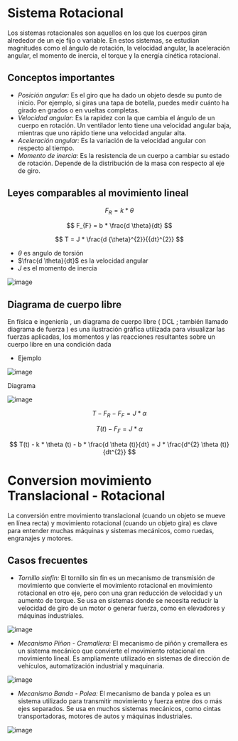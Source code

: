 # Sistema Rotacional
Los sistemas rotacionales son aquellos en los que los cuerpos giran alrededor de un eje fijo o variable. En estos sistemas, se estudian magnitudes como el ángulo de rotación, la velocidad angular, la aceleración angular, el momento de inercia, el torque y la energía cinética rotacional.

## Conceptos importantes 
- *Posición angular:* Es el giro que ha dado un objeto desde su punto de inicio. Por ejemplo, si giras una tapa de botella, puedes medir cuánto ha girado en grados o en vueltas completas.
- *Velocidad angular:* Es la rapidez con la que cambia el ángulo de un cuerpo en rotación. Un ventilador lento tiene una velocidad angular baja, mientras que uno rápido tiene una velocidad angular alta.
- *Aceleración angular:* Es la variación de la velocidad angular con respecto al tiempo.
- *Momento de inercia:* Es la resistencia de un cuerpo a cambiar su estado de rotación. Depende de la distribución de la masa con respecto al eje de giro.

## Leyes comparables al movimiento lineal

$$ F_{R} = k * \theta $$

$$ F_{F} = b * \frac{d \theta}{dt} $$

$$ T = J * \frac{d {\theta}^{2}}{{dt}^{2}} $$

- $\theta$ es angulo de torsión
- $\frac{d \theta}{dt}$ es la velocidad angular
- $J$ es el momento de inercia

![image](https://github.com/user-attachments/assets/9ef62c72-4ded-4ded-91dc-2459188ea03b)

## Diagrama de cuerpo libre 
En física e ingeniería , un diagrama de cuerpo libre ( DCL ; también llamado diagrama de fuerza ) es una ilustración gráfica utilizada para visualizar las fuerzas aplicadas, los momentos y las reacciones resultantes sobre un cuerpo libre en una condición dada

- Ejemplo

![image](https://github.com/user-attachments/assets/20582765-eb75-4519-8a34-ed64b68142e9)

Diagrama

![image](https://github.com/user-attachments/assets/73a46bc8-935f-4ced-a8b3-600a477c990e)

$$ T - F_{R} - F_{F} = J * \alpha $$

$$ T(t) - F_{F} = J * \alpha $$

$$ T(t) - k * \theta (t) - b * \frac{d \theta (t)}{dt} = J * \frac{d^{2} \theta (t)}{dt^{2}} $$

# Conversion movimiento Translacional - Rotacional

La conversión entre movimiento translacional (cuando un objeto se mueve en línea recta) y movimiento rotacional (cuando un objeto gira) es clave para entender muchas máquinas y sistemas mecánicos, como ruedas, engranajes y motores.

## Casos frecuentes

- *Tornillo sinfín:* El tornillo sin fin es un mecanismo de transmisión de movimiento que convierte el movimiento rotacional en movimiento rotacional en otro eje, pero con una gran reducción de velocidad y un aumento de torque. Se usa en sistemas donde se necesita reducir la velocidad de giro de un motor o generar fuerza, como en elevadores y máquinas industriales.

![image](https://github.com/user-attachments/assets/3d6bab8e-5669-43cc-abcc-58af38415649)

- *Mecanismo Piñon - Cremallera:* El mecanismo de piñón y cremallera es un sistema mecánico que convierte el movimiento rotacional en movimiento lineal. Es ampliamente utilizado en sistemas de dirección de vehículos, automatización industrial y maquinaria.

![image](https://github.com/user-attachments/assets/f1cc45e6-bf73-4258-b6a6-0325a3a04282)

- *Mecanismo Banda - Polea:* El mecanismo de banda y polea es un sistema utilizado para transmitir movimiento y fuerza entre dos o más ejes separados. Se usa en muchos sistemas mecánicos, como cintas transportadoras, motores de autos y máquinas industriales.

![image](https://github.com/user-attachments/assets/efbc94b1-13f4-409a-93c5-cfb6118b0542)
